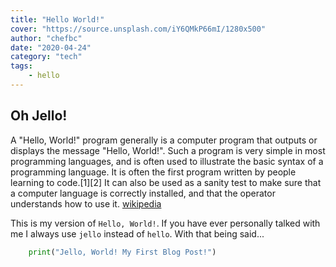 ```yaml
---
title: "Hello World!"
cover: "https://source.unsplash.com/iY6QMkP66mI/1280x500"
author: "chefbc"
date: "2020-04-24"
category: "tech"
tags:
    - hello
---
```


## Oh Jello!

A "Hello, World!" program generally is a computer program that outputs or displays the message "Hello, World!". Such a program is very simple in most programming languages, and is often used to illustrate the basic syntax of a programming language. It is often the first program written by people learning to code.[1][2] It can also be used as a sanity test to make sure that a computer language is correctly installed, and that the operator understands how to use it. [wikipedia](https://en.wikipedia.org/wiki/%22Hello,_World!%22_program)

This is my version of `Hello, World!`.  If you have ever personally talked with me I always use `jello` instead of `hello`.  With that being said...

```python
    print("Jello, World! My First Blog Post!")
```

